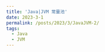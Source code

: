 ```yaml
---
title: 'Java|JVM 常量池'
date: 2023-3-1
permalink: /posts/2023/3/JavaJVM-2/
tags:
  - Java 
  - JVM
---
```


